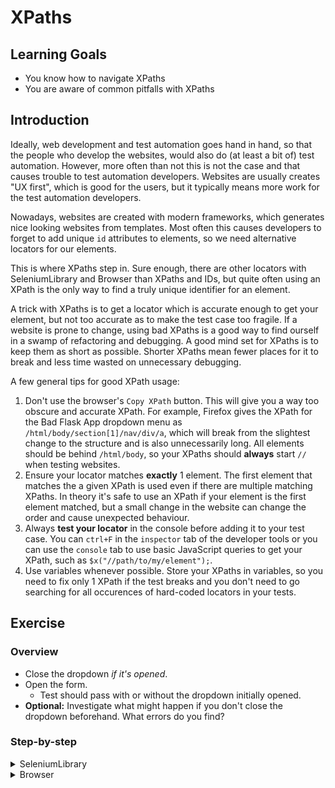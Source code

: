# XPaths

## Learning Goals

- You know how to navigate XPaths
- You are aware of common pitfalls with XPaths

## Introduction

Ideally, web development and test automation goes hand in hand, so
that the people who develop the websites, would also do (at least
a bit of) test automation. However, more often than not this is not
the case and that causes trouble to test automation developers.
Websites are usually creates "UX first", which is good for the users,
but it typically means more work for the test automation developers.

Nowadays, websites are created with modern frameworks, which generates
nice looking websites from templates. Most often this causes developers
to forget to add unique `id` attributes to elements, so we need
alternative locators for our elements.

This is where XPaths step in. Sure enough, there are other locators
with SeleniumLibrary and Browser than XPaths and IDs, but quite often using an XPath is the
only way to find a truly unique identifier for an element.

A trick with XPaths is to get a locator which is accurate enough to get
your element, but not too accurate as to make the test case too fragile.
If a website is prone to change, using bad XPaths is a good way to find
ourself in a swamp of refactoring and debugging. A good mind set for XPaths
is to keep them as short as possible. Shorter XPaths mean fewer places
for it to break and less time wasted on unnecessary debugging.

A few general tips for good XPath usage:

1. Don't use the browser's `Copy XPath` button. This will give you a way too
obscure and accurate XPath. For example, Firefox gives the XPath for the
Bad Flask App dropdown menu as `/html/body/section[1]/nav/div/a`, which
will break from the slightest change to the structure and is also unnecessarily
long. All elements should be behind `/html/body`, so your XPaths should
**always** start `//` when testing websites.
2. Ensure your locator matches **exactly** 1 element. The first element that matches
the a given XPath is used even if there are multiple
matching XPaths. In theory it's safe to use an XPath if your element is the first
element matched, but a small change in the website can change the order and cause
unexpected behaviour.
3. Always **test your locator** in the console before adding it to your test
case. You can `ctrl+F` in the `inspector` tab of the developer tools or you
can use the `console` tab to use basic JavaScript queries to get your XPath,
such as `$x("//path/to/my/element");`.
4. Use variables whenever possible. Store your XPaths in variables, so you
need to fix only 1 XPath if the test breaks and you don't need to go searching
for all occurences of hard-coded locators in your tests.

## Exercise

### Overview

- Close the dropdown _if it's opened_.
- Open the form.
  - Test should pass with or without the dropdown initially opened.
- **Optional:** Investigate what might happen if you don't close the dropdown beforehand.
What errors do you find?

### Step-by-step

<details>
  <summary>SeleniumLibrary</summary>

**Write keywords to close the dropdown if it's opened and to show our form
as our `Test Setup`.**

As we land on Bad Flask App, we _might_ see a huge dropdown opened
covering the whole website. It opens at random, so there's no knowing whether it
will open in our test case or not. While we're looking at the Bad Flask App, let's
open our developer console by right-clicking anywhere on the screen and selecting `inspect`.
It's a good idea to keep the developer console opened always when you're writing Selenium tests.
We notice, that the dropdown doesn't have an `id` field that would allow us to
easily access that element.

Let's start by finding suitable locators for our element. We notice that the dropdown is an
`a` element, which has classes we could use, for example `dropdown-toggle`. However, there's a hidden
element before our dropdown, so we can't use that directly. Instead of the `a`, we can also use its parent
`div` element to handle the click. It has a class called `open` when the dropdown is opened and it's missing
when it's closed. So, in other words we should click the `div` element _if_ it has a class called `open`.

We don't want to add XPaths directly into our keyword, so let's add all static XPaths
into a `Variables` table with a meaningful name. Following Robot Framework's best
practices, we should give our variable a name that is in UPPER CASE.

- Add `//div[contains(@class, 'open')]` into a variable with a meaningful name, such
as `OPENED DROPDOWN`.
- Create a keyword that click the `a` element under your variable.
- Create a conditional by using `Run Keyword And Return Status`, `Page Should Contain Element`,
and `Run Keyword If` to close your potentially opened dropdown.

> When you click the dropdown in your browser window, there is an additional attribute
> added to the dropdown element: `aria-expanded: "true"` (or `false`). However, using this
> **doesn't** work, since the element doesn't have that attribute when the page is
> initially loaded. It loads the first time the element is clicked.
>
> In this case, we could've also used the `style="display: none;"` attribute of the first
> `a` element to determine our dropdown element. Typically in XPaths, there's not a "one
> right answer".

---

**Open the form.**

Ok, we're able to close the dropdown if it's opened. We still need to show our form.
Again, we don't have an `id` for our element, but luckily the page has only one `button`,
so our XPath is fairly straightforward: `//button`. Again, even though our XPath is short,
let's add to our `Variables` table.

- Add a variable for our `//button` XPath.
- Create a keyword which clicks the `//button` element.

Now we have two new keywords: one that closes the dropdown if it is opened and one
that clicks the "Show Form" button. Let's add this to our `Test Setup`. We could
write a wrapper keyword that calls both our new keywords or we can use the `Run Keywords`
keyword from the BuiltIn library directly. Using `Run Keywords` is a way to group
keywords into a single step if needed. We can link different keywords with `AND` after
each keyword and its parameters.

- Add `Test Setup` to your `Settings` table and call both new keywords.

> It's possible that your line becomes quite long when you call multiple keywords.
> You can always split your keywords into multiple lines using `...` at the beginning
> of the next line.
>
> E.g.
>
> ```robot
> *** Settings ***
> Test Setup    Run Keywords
> ...           My First Keyword
> ...           AND
> ...           My Second Keyword
> ```

We can still validate our test behaves as expected by running `robot -d output tests/form.robot`.
Our test should open the browser to Bad Flask App, check if the dropdown is opened and close it
when possible, click the "Show Form" button, and finally close the browser.

### Possible Errors

#### `ElementClickInterceptedException`

If you don't close the dropdown you might get an error which says something like this:

```text
ElementClickInterceptedException: Message: element click intercepted: Element <button id="showForm" style="width: 100px; margin: -100 auto 20 auto;">...</button> is not clickable at point (120, 206). Other element would receive the click: <ul class="dropdown-menu" role="menu" aria-labelledby="dLabel">...</ul>
```

This means that you're trying to access an element that _behind_ another element
and if we would try to click where the element is, top element on top would
receive our click instead.

This is common when there are hover tooltips or menus. Some fields are hidden
behind other elements and typically you need to close a menu or move your
cursor somewhere else to make the hover go away. For example, some forms
have a helpful tooltip, but then the tooltip covers the "Submit" button and
your test execution fails due to that.

</details>

<details>
  <summary>Browser</summary>

**Write keywords to close the dropdown if it's opened and to show our form
as our `Test Setup`.**

As we land on Bad Flask App, we _might_ see a huge dropdown opened
covering the whole website. It opens at random, so there's no knowing whether it
will open in our test case or not. While we're looking at the Bad Flask App, let's
open our developer console by right-clicking anywhere on the screen and selecting `inspect`.
It's a good idea to keep the developer console opened always when you're writing Selenium tests.
We notice, that the dropdown doesn't have an `id` field that would allow us to
easily access that element.

Let's start by finding suitable locators for our element. We notice that the dropdown is an
`a` element, which has classes we could use, for example `dropdown-toggle`. However, there's a hidden
element before our dropdown, so we can't use that directly. Instead of the `a`, we can also use its parent
`div` element to handle the click. It has a class called `open` when the dropdown is opened and it's missing
when it's closed. So, in other words we should click the `div` element _if_ it has a class called `open`.

We don't want to add XPaths directly into our keyword, so let's add all static XPaths
into a `Variables` table with a meaningful name. Following Robot Framework's best
practices, we should give our variable a name that is in UPPER CASE.

- Add `//div[contains(@class, 'open')]` into a variable with a meaningful name, such
as `OPENED DROPDOWN`.
- Create a keyword that clicks the element `OPENED DROPDOWN`.
- Create a conditional by using `Run Keyword And Return Status`, `Page Should Contain Element`,
and `Run Keyword If` to close your potentially opened dropdown.

> The default locator type for Browser library is `css`, which could work here just as well.
> However, sometimes XPath is the only solution (for example with certain mobile applications),
> so this training will take the slightly more "annoying" path of handling XPaths instead of css
> selectors.
>
> When you click the dropdown in your browser window, there is an additional attribute
> added to the dropdown element: `aria-expanded: "true"` (or `false`). However, using this
> **doesn't** work, since the element doesn't have that attribute when the page is
> initially loaded. It loads the first time the element is clicked.
>
> In this case, we could've also used the `style="display: none;"` attribute of the first
> `a` element to determine our dropdown element. Typically in XPaths, there's not a "one
> right answer".

---

**Open the form.**

Ok, we're able to close the dropdown if it's opened. We still need to show our form.
Again, we don't have an `id` for our element, but luckily the page has only one `button`,
so our XPath is fairly straightforward: `//button`. Again, even though our XPath is short,
let's add to our `Variables` table.

- Add a variable for our `//button` XPath.
- Create a keyword called `Show Form`, which clicks the `//button` element.

Now we have two new keywords: one that closes the dropdown if it is opened and one
that clicks the "Show Form" button. Let's add these to our `Test Setup`. We could
write a wrapper keyword that calls both our new keywords or we can use the `Run Keywords`
keyword from the BuiltIn library directly. Using `Run Keywords` is a way to group
keywords into a single step if needed. We can link different keywords with `AND` after
each keyword and its parameters.

- Add `Test Setup` to your `Settings` table and call both new keywords.

> It's possible that your line becomes quite long when you call multiple keywords.
> You can always split your keywords into multiple lines using `...` at the beginning
> of the next line.
>
> E.g.
>
> ```robot
> *** Settings ***
> Test Setup    Run Keywords
> ...           My First Keyword
> ...           AND
> ...           My Second Keyword
> ```

We can still validate our test behaves as expected by running `robot -d output tests/form.robot`.
Our test should open the browser to Bad Flask App, check if the dropdown is opened and close it
when possible, click the "Show Form" button, and finally close the browser.

</details>
